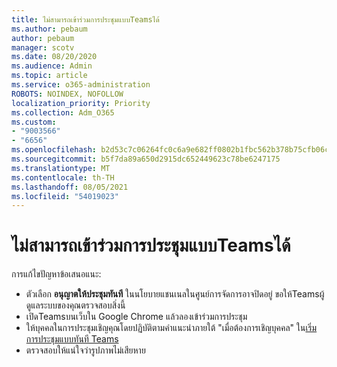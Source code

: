 ```yaml
---
title: ไม่สามารถเข้าร่วมการประชุมแบบTeamsได้
ms.author: pebaum
author: pebaum
manager: scotv
ms.date: 08/20/2020
ms.audience: Admin
ms.topic: article
ms.service: o365-administration
ROBOTS: NOINDEX, NOFOLLOW
localization_priority: Priority
ms.collection: Adm_O365
ms.custom:
- "9003566"
- "6656"
ms.openlocfilehash: b2d53c7c06264fc0c6a9e682ff0802b1fbc562b378b75cfb06ca330492dfcf22
ms.sourcegitcommit: b5f7da89a650d2915dc652449623c78be6247175
ms.translationtype: MT
ms.contentlocale: th-TH
ms.lasthandoff: 08/05/2021
ms.locfileid: "54019023"
---
```

# <a name="cant-join-teams-meeting"></a>ไม่สามารถเข้าร่วมการประชุมแบบTeamsได้

การแก้ไขปัญหาข้อเสนอแนะ:  

- ตัวเลือก  **อนุญาตให้ประชุมทันที**  ในนโยบายแชนเนลในศูนย์การจัดการอาจปิดอยู่ ขอให้Teamsผู้ดูแลระบบของคุณตรวจสอบสิ่งนี้
- เปิดTeamsบนเว็บใน Google Chrome แล้วลองเข้าร่วมการประชุม
- ให้บุคคลในการประชุมเชิญคุณโดยปฏิบัติตามคําแนะนําภายใต้ "เมื่อต้องการเชิญบุคคล" ใน[เริ่มการประชุมแบบทันที Teams](https://support.microsoft.com/office/start-an-instant-meeting-in-teams-ff95e53f-8231-4739-87fa-00b9723f4ef5)
- ตรวจสอบให้แน่ใจว่ารูปภาพไม่เสียหาย
